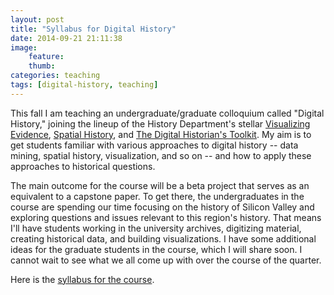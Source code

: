 ```yaml
---
layout: post
title: "Syllabus for Digital History"
date: 2014-09-21 21:11:38
image: 
    feature: 
    thumb: 
categories: teaching
tags: [digital-history, teaching]
---
```


This fall I am teaching an undergraduate/graduate colloquium called "Digital History," joining the lineup of the History Department's stellar [Visualizing Evidence](https://visualizing-evidence.stanford.edu/), [Spatial History](https://explorecourses.stanford.edu/search?view=catalog&filter-coursestatus-Active=on&page=0&catalog=&q=HISTORY+401A%3A+Spatial+History%3A+Concepts%2C+Methods%2C+Problems&collapse=), and [The Digital Historian's Toolkit](http://www.cameronblevins.org/teaching/dhtk2012/). My aim is to get students familiar with various approaches to digital history -- data mining, spatial history, visualization, and so on -- and how to apply these approaches to historical questions. 

The main outcome for the course will be a beta project that serves as an equivalent to a capstone paper. To get there, the undergraduates in the course are spending our time focusing on the history of Silicon Valley and exploring questions and issues relevant to this region's history. That means I'll have students working in the university archives, digitizing material, creating historical data, and building visualizations. I have some additional ideas for the graduate students in the course, which I will share soon. I cannot wait to see what we all come up with over the course of the quarter.

Here is the [syllabus for the course](http://jasonheppler.org/teaching/hist205f.2014/).
